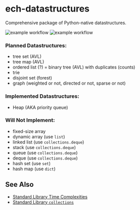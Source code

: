 # ech-datastructures
Comprehensive package of Python-native datastructures.


![example workflow](https://github.com/rkechols/ech-datastructures/actions/workflows/pylint.yml/badge.svg)
![example workflow](https://github.com/rkechols/ech-datastructures/actions/workflows/pytest.yml/badge.svg)


### Planned Datastructures:
  - tree set (AVL)
  - tree map (AVL)
  - ordered list (?) = binary tree (AVL) with duplicates (counts)
  - trie
  - disjoint set (forest)
  - graph (weighted or not, directed or not, sparse or not)


### Implemented Datastructures:
  - Heap (AKA priority queue)


### Will Not Implement:
  - fixed-size array
  - dynamic array (use `list`)
  - linked list (use `collections.deque`)
  - stack (use `collections.deque`)
  - queue (use `collections.deque`)
  - deque (use `collections.deque`)
  - hash set (use `set`)
  - hash map (use `dict`)


## See Also
  - [Standard Library Time Complexities](https://wiki.python.org/moin/TimeComplexity)
  - [Standard Library `collections`](https://docs.python.org/3/library/collections.html)
